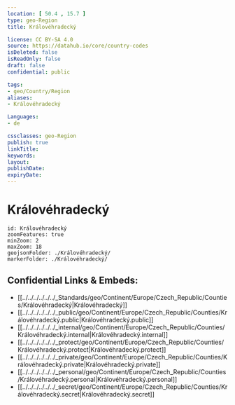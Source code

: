 ```yaml
---
location: [ 50.4 , 15.7 ] 
type: geo-Region
title: Královéhradecký

license: CC BY-SA 4.0
source: https://datahub.io/core/country-codes
isDeleted: false
isReadOnly: false
draft: false
confidential: public

tags:
- geo/Country/Region
aliases:
- Královéhradecký

Languages:
- de

cssclasses: geo-Region
publish: true
linkTitle: 
keywords: 
layout: 
publishDate: 
expiryDate: 
---
```


# Královéhradecký

```leaflet
id: Královéhradecký
zoomFeatures: true 
minZoom: 2 
maxZoom: 18
geojsonFolder: ./Královéhradecký/
markerFolder: ./Královéhradecký/
```


## Confidential Links & Embeds: 
- [[../../../../../../_Standards/geo/Continent/Europe/Czech_Republic/Counties/Královéhradecký|Královéhradecký]] 
- [[../../../../../../_public/geo/Continent/Europe/Czech_Republic/Counties/Královéhradecký.public|Královéhradecký.public]] 
- [[../../../../../../_internal/geo/Continent/Europe/Czech_Republic/Counties/Královéhradecký.internal|Královéhradecký.internal]] 
- [[../../../../../../_protect/geo/Continent/Europe/Czech_Republic/Counties/Královéhradecký.protect|Královéhradecký.protect]] 
- [[../../../../../../_private/geo/Continent/Europe/Czech_Republic/Counties/Královéhradecký.private|Královéhradecký.private]] 
- [[../../../../../../_personal/geo/Continent/Europe/Czech_Republic/Counties/Královéhradecký.personal|Královéhradecký.personal]] 
- [[../../../../../../_secret/geo/Continent/Europe/Czech_Republic/Counties/Královéhradecký.secret|Královéhradecký.secret]] 

